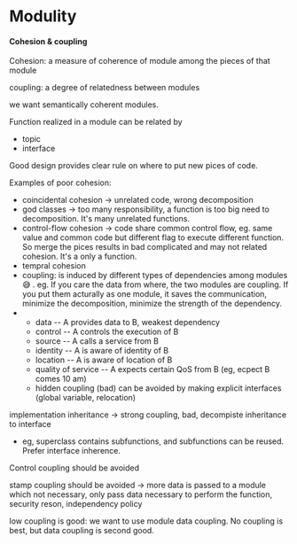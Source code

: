 # Modulity

#### Cohesion & coupling

Cohesion: a measure of coherence of module among the pieces of that module

coupling: a degree of relatedness between modules

we want semantically coherent modules.

Function realized in a module can be related by 

* topic
* interface

Good design provides clear rule on where to put new pices of code.

Examples of poor cohesion:

* coincidental cohesion -&gt; unrelated code, wrong decomposition
* god classes -&gt; too many responsibility, a function is too big need to decomposition. It's many unrelated functions.
* control-flow cohesion -&gt; code share common control flow, eg. same value and common code but different flag to execute different function. So merge the pices results in bad complicated and may not related cohesion. It's a only a function.
* tempral cohesion
* coupling: is induced by different types of dependencies among modules 😅 . eg. If you care the data from where, the two modules are coupling. If you put them acturally as one module, it saves the communication, minimize the decomposition, minimize the strength of the dependency.
* * data -- A provides data to B, weakest dependency
  * control -- A controls the execution of B
  * source -- A calls a service from B
  * identity -- A is aware of identity of B
  * location -- A is aware of location of B
  * quality of service -- A expects certain QoS from B \(eg, ecpect B comes 10 am\)
  * hidden coupling \(bad\) can be avoided by making explicit interfaces \(global variable, relocation\)

implementation inheritance -&gt; strong coupling, bad, decompiste inheritance to interface

* eg, superclass contains subfunctions, and subfunctions can be reused. Prefer interface inherence.

Control coupling should be avoided

stamp coupling should be avoided -&gt; more data is passed to a module which not necessary, only pass data necessary to perform the function, security reson, independency policy

low coupling is good: we want to use module data coupling. No coupling is best, but data coupling is second good.





